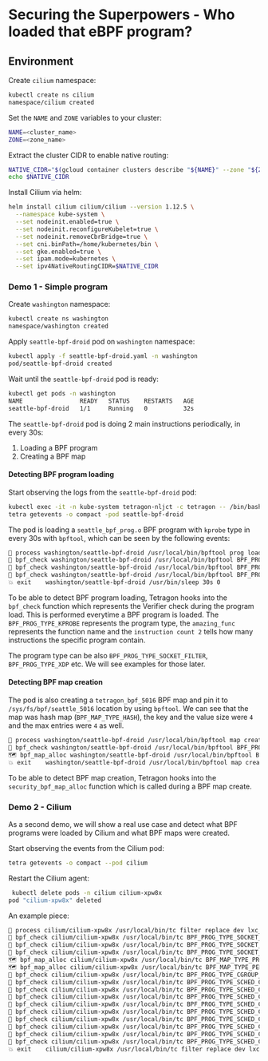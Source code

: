 # Securing the Superpowers - Who loaded that eBPF program?

## Environment


Create `cilium` namespace:
```bash
kubectl create ns cilium
namespace/cilium created
```

Set the `NAME` and `ZONE` variables to your cluster:
```bash
NAME=<cluster_name>
ZONE=<zone_name>
```

Extract the cluster CIDR to enable native routing:
```bash
NATIVE_CIDR="$(gcloud container clusters describe "${NAME}" --zone "${ZONE}" --format 'value(clusterIpv4Cidr)')"
echo $NATIVE_CIDR
```

Install Cilium via helm:
```bash
helm install cilium cilium/cilium --version 1.12.5 \
  --namespace kube-system \
  --set nodeinit.enabled=true \
  --set nodeinit.reconfigureKubelet=true \
  --set nodeinit.removeCbrBridge=true \
  --set cni.binPath=/home/kubernetes/bin \
  --set gke.enabled=true \
  --set ipam.mode=kubernetes \
  --set ipv4NativeRoutingCIDR=$NATIVE_CIDR
```

### Demo 1 - Simple program

Create `washington` namespace:

```bash
kubectl create ns washington
namespace/washington created
```

Apply `seattle-bpf-droid` pod on `washington` namespace:
```bash
kubectl apply -f seattle-bpf-droid.yaml -n washington
pod/seattle-bpf-droid created
```

Wait until the `seattle-bpf-droid` pod is ready:
```bash
kubectl get pods -n washington
NAME                READY   STATUS    RESTARTS   AGE
seattle-bpf-droid   1/1     Running   0          32s
```

The `seattle-bpf-droid` pod is doing 2 main instructions periodically, in every 30s:
1. Loading a BPF program
2. Creating a BPF map

#### Detecting BPF program loading

Start observing the logs from the `seattle-bpf-droid` pod:
```bash
kubectl exec -it -n kube-system tetragon-nljct -c tetragon -- /bin/bash
tetra getevents -o compact -pod seattle-bpf-droid
```

The pod is loading a `seattle_bpf_prog.o` BPF program with `kprobe` type in every 30s with `bpftool`,
which can be seen by the following events:
```bash
🚀 process washington/seattle-bpf-droid /usr/local/bin/bpftool prog load seattle_bpf_prog.o /sys/fs/bpf/a85d485007 --legacy type kprobe
🐝 bpf_check washington/seattle-bpf-droid /usr/local/bin/bpftool BPF_PROG_TYPE_SOCKET_FILTER  instruction count 2
🐝 bpf_check washington/seattle-bpf-droid /usr/local/bin/bpftool BPF_PROG_TYPE_SOCKET_FILTER test instruction count 2
🐝 bpf_check washington/seattle-bpf-droid /usr/local/bin/bpftool BPF_PROG_TYPE_KPROBE amazing_func instruction count 2
💥 exit    washington/seattle-bpf-droid /usr/bin/sleep 30s 0
```

To be able to detect BPF program loading, Tetragon hooks into the `bpf_check` function which represents the Verifier check during the program load. This is performed
everytime a BPF program is loaded. The `BPF_PROG_TYPE_KPROBE` represents the program type, the `amazing_func` represents the
function name and the `instruction count 2` tells how many instructions the specific program contain.

The program type can be also `BPF_PROG_TYPE_SOCKET_FILTER`, `BPF_PROG_TYPE_XDP` etc. We will see examples for those later.

#### Detecting BPF map creation

The pod is also creating a `tetragon_bpf_5016` BPF map and pin it to `/sys/fs/bpf/seattle_5016` location by using `bpftool`.
We can see that the map was hash map (`BPF_MAP_TYPE_HASH`), the key and the value size were `4` and the max entries were `4` as well.

```bash
🚀 process washington/seattle-bpf-droid /usr/local/bin/bpftool map create /sys/fs/bpf/seattle_5016 type hash key 4 value 20 entries 4 name tetragon_bpf_5016
🐝 bpf_check washington/seattle-bpf-droid /usr/local/bin/bpftool BPF_PROG_TYPE_SOCKET_FILTER  instruction count 2
🗺 bpf_map_alloc washington/seattle-bpf-droid /usr/local/bin/bpftool BPF_MAP_TYPE_HASH tetragon_bpf_50 key size 4 value size 20 max entries 4
💥 exit    washington/seattle-bpf-droid /usr/local/bin/bpftool map create /sys/fs/bpf/seattle_5016 type hash key 4 value 20 entries 4 name tetragon_bpf_5016 0
```

To be able to detect BPF map creation, Tetragon hooks into the `security_bpf_map_alloc` function which is called during a 
BPF map create. 

### Demo 2 - Cilium

As a second demo, we will show a real use case and detect what BPF programs were loaded by Cilium and what BPF maps were created.

Start observing the events from the Cilium pod:
```bash
tetra getevents -o compact --pod cilium
```

Restart the Cilium agent:
```bash
 kubectl delete pods -n cilium cilium-xpw8x
pod "cilium-xpw8x" deleted
```

An example piece:
```bash
🚀 process cilium/cilium-xpw8x /usr/local/bin/tc filter replace dev lxc_health ingress prio 1 handle 1 bpf da obj 471_next/bpf_lxc.o sec from-container
🐝 bpf_check cilium/cilium-xpw8x /usr/local/bin/tc BPF_PROG_TYPE_SOCKET_FILTER  instruction count 2
🐝 bpf_check cilium/cilium-xpw8x /usr/local/bin/tc BPF_PROG_TYPE_SOCKET_FILTER  instruction count 2
🐝 bpf_check cilium/cilium-xpw8x /usr/local/bin/tc BPF_PROG_TYPE_SOCKET_FILTER test instruction count 2
🗺 bpf_map_alloc cilium/cilium-xpw8x /usr/local/bin/tc BPF_MAP_TYPE_PROG_ARRAY cilium_calls_00 key size 4 value size 4 max entries 33
🗺 bpf_map_alloc cilium/cilium-xpw8x /usr/local/bin/tc BPF_MAP_TYPE_PERCPU_ARRAY cilium_tail_cal key size 4 value size 48 max entries 1
🐝 bpf_check cilium/cilium-xpw8x /usr/local/bin/tc BPF_PROG_TYPE_CGROUP_SOCK  instruction count 2
🐝 bpf_check cilium/cilium-xpw8x /usr/local/bin/tc BPF_PROG_TYPE_SCHED_CLS __send_drop_not instruction count 45
🐝 bpf_check cilium/cilium-xpw8x /usr/local/bin/tc BPF_PROG_TYPE_SCHED_CLS tail_handle_ipv instruction count 1383
🐝 bpf_check cilium/cilium-xpw8x /usr/local/bin/tc BPF_PROG_TYPE_SCHED_CLS tail_ipv4_ct_eg instruction count 698
🐝 bpf_check cilium/cilium-xpw8x /usr/local/bin/tc BPF_PROG_TYPE_SCHED_CLS tail_handle_ipv instruction count 1139
🐝 bpf_check cilium/cilium-xpw8x /usr/local/bin/tc BPF_PROG_TYPE_SCHED_CLS tail_handle_arp instruction count 190
🐝 bpf_check cilium/cilium-xpw8x /usr/local/bin/tc BPF_PROG_TYPE_SCHED_CLS handle_xgress instruction count 86
🐝 bpf_check cilium/cilium-xpw8x /usr/local/bin/tc BPF_PROG_TYPE_SCHED_CLS tail_ipv4_to_en instruction count 1224
🐝 bpf_check cilium/cilium-xpw8x /usr/local/bin/tc BPF_PROG_TYPE_SCHED_CLS tail_ipv4_ct_in instruction count 697
🐝 bpf_check cilium/cilium-xpw8x /usr/local/bin/tc BPF_PROG_TYPE_SCHED_CLS handle_policy instruction count 1870
💥 exit    cilium/cilium-xpw8x /usr/local/bin/tc filter replace dev lxc_health ingress prio 1 handle 1 bpf da obj 471_next/bpf_lxc.o sec from-container 0
```